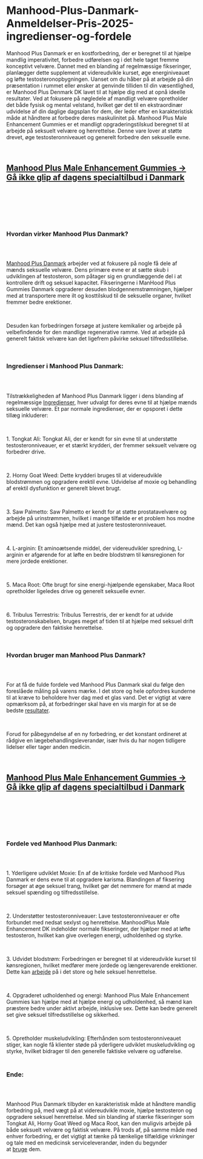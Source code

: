 # Manhood-Plus-Danmark-Anmeldelser-Pris-2025-ingredienser-og-fordele
<p>Manhood Plus Danmark er en kostforbedring, der er beregnet til at hj&aelig;lpe mandlig imperativitet, forbedre udf&oslash;relsen og i det hele taget fremme konceptivt velv&aelig;re. Dannet med en blanding af regelm&aelig;ssige fikseringer, planl&aelig;gger dette supplement at videreudvikle kurset, &oslash;ge energiniveauet og l&oslash;fte testosteronopbygningen. Uanset om du h&aring;ber p&aring; at arbejde p&aring; din pr&aelig;sentation i rummet eller &oslash;nsker at genvinde tilliden til din v&aelig;sentlighed, er Manhood Plus Denmark DK lavet til at hj&aelig;lpe dig med at opn&aring; ideelle resultater. Ved at fokusere p&aring; n&oslash;gledele af mandligt velv&aelig;re opretholder det b&aring;de fysisk og mental velstand, hvilket g&oslash;r det til en ekstraordin&aelig;r udvidelse af din daglige dagsplan for dem, der leder efter en karakteristisk m&aring;de at h&aring;ndtere at forbedre deres maskulinitet p&aring;. Manhood Plus Male Enhancement Gummies er et mandligt opgraderingstilskud beregnet til at arbejde p&aring; seksuelt velv&aelig;re og henrettelse. Denne vare lover at st&oslash;tte drevet, &oslash;ge testosteronniveauet og generelt forbedre den seksuelle evne.</p>
<p>&nbsp;</p>
<h2><a href="https://manhoodplus.dk/recommends/manhood/"><strong>Manhood Plus Male Enhancement Gummies -&gt; G&aring; ikke glip af dagens specialtilbud i Danmark</strong></a></h2>
<h2>&nbsp;</h2>
<p><a href="https://manhoodplus.dk/recommends/manhood/"><img src="https://storage.penzu.com/g/TuPz6EJ5gaKQ2SiF" alt="" /></a></p>
<p>&nbsp;</p>
<h3><strong>Hvordan virker Manhood Plus Danmark?</strong></h3>
<h3>&nbsp;</h3>
<p><a href="https://manhoodplus.dk/">Manhood Plus Danmark</a>&nbsp;arbejder ved at fokusere p&aring; nogle f&aring; dele af m&aelig;nds seksuelle velv&aelig;re. Dens prim&aelig;re evne er at s&aelig;tte skub i udviklingen af testosteron, som p&aring;tager sig en grundl&aelig;ggende del i at kontrollere drift og seksuel kapacitet. Fikseringerne i ManHood Plus Gummies Danmark opgraderer desuden blodgennemstr&oslash;mningen, hj&aelig;lper med at transportere mere ilt og kosttilskud til de seksuelle organer, hvilket fremmer bedre erektioner.</p>
<p>&nbsp;</p>
<p>Desuden kan forbedringen fors&oslash;ge at justere kemikalier og arbejde p&aring; velbefindende for den mandlige regenerative ramme. Ved at arbejde p&aring; generelt faktisk velv&aelig;re kan det ligefrem p&aring;virke seksuel tilfredsstillelse.</p>
<p>&nbsp;</p>
<h3><strong>Ingredienser i Manhood Plus Danmark:</strong></h3>
<h3>&nbsp;</h3>
<p>Tilstr&aelig;kkeligheden af Manhood Plus Danmark ligger i dens blanding af regelm&aelig;ssige&nbsp;<a href="https://us-extrememale.com/">Ingredienser</a>, hver udvalgt for deres evne til at hj&aelig;lpe m&aelig;nds seksuelle velv&aelig;re. Et par normale ingredienser, der er opsporet i dette till&aelig;g inkluderer:</p>
<p>&nbsp;</p>
<p>1. Tongkat Ali: Tongkat Ali, der er kendt for sin evne til at underst&oslash;tte testosteronniveauer, er et st&aelig;rkt krydderi, der fremmer seksuelt velv&aelig;re og forbedrer drive.</p>
<p>&nbsp;</p>
<p>2. Horny Goat Weed: Dette krydderi bruges til at videreudvikle blodstr&oslash;mmen og opgradere erektil evne. Udvidelse af moxie og behandling af erektil dysfunktion er generelt blevet brugt.</p>
<p>&nbsp;</p>
<p>3. Saw Palmetto: Saw Palmetto er kendt for at st&oslash;tte prostatavelv&aelig;re og arbejde p&aring; urinstr&oslash;mmen, hvilket i mange tilf&aelig;lde er et problem hos modne m&aelig;nd. Det kan ogs&aring; hj&aelig;lpe med at justere testosteronniveauet.</p>
<p>&nbsp;</p>
<p>4. L-arginin: Et amino&aelig;tsende middel, der videreudvikler spredning, L-arginin er afg&oslash;rende for at l&oslash;fte en bedre blodstr&oslash;m til k&oslash;nsregionen for mere jordede erektioner.</p>
<p>&nbsp;</p>
<p>5. Maca Root: Ofte brugt for sine energi-hj&aelig;lpende egenskaber, Maca Root opretholder ligeledes drive og generelt seksuelle evner.</p>
<p>&nbsp;</p>
<p>6. Tribulus Terrestris: Tribulus Terrestris, der er kendt for at udvide testosteronskabelsen, bruges meget af tiden til at hj&aelig;lpe med seksuel drift og opgradere den faktiske henrettelse.</p>
<p>&nbsp;</p>
<h3><strong>Hvordan bruger man Manhood Plus Danmark?</strong></h3>
<h3>&nbsp;</h3>
<p>For at f&aring; de fulde fordele ved Manhood Plus Danmark skal du f&oslash;lge den foresl&aring;ede m&aring;ling p&aring; varens m&aelig;rke. I det store og hele opfordres kunderne til at kr&aelig;ve to beholdere hver dag med et glas vand. Det er vigtigt at v&aelig;re opm&aelig;rksom p&aring;, at forbedringer skal have en vis margin for at se de bedste&nbsp;<a href="https://maxx-boost-plus.com/">resultater</a>.</p>
<p>&nbsp;</p>
<p>Forud for p&aring;begyndelse af en ny forbedring, er det konstant ordineret at r&aring;dgive en l&aelig;gebehandlingsleverand&oslash;r, is&aelig;r hvis du har nogen tidligere lidelser eller tager anden medicin.</p>
<p>&nbsp;</p>
<h2><a href="https://manhoodplus.dk/recommends/manhood/"><strong>Manhood Plus Male Enhancement Gummies -&gt; G&aring; ikke glip af dagens specialtilbud i Danmark</strong></a></h2>
<h2>&nbsp;</h2>
<p><a href="https://manhoodplus.dk/recommends/manhood/"><img src="https://storage.penzu.com/g/bKbx5AvRemVpfrXN" alt="" /></a></p>
<p>&nbsp;</p>
<h3><strong>Fordele ved Manhood Plus Danmark:</strong></h3>
<h3>&nbsp;</h3>
<p>1. Yderligere udviklet Moxie: En af de kritiske fordele ved Manhood Plus Danmark er dens evne til at opgradere karisma. Blandingen af fiksering fors&oslash;ger at &oslash;ge seksuel trang, hvilket g&oslash;r det nemmere for m&aelig;nd at m&oslash;de seksuel sp&aelig;nding og tilfredsstillelse.</p>
<p>&nbsp;</p>
<p>2. Underst&oslash;tter testosteronniveauer: Lave testosteronniveauer er ofte forbundet med nedsat sexlyst og henrettelse. ManhoodPlus Male Enhancement DK indeholder normale fikseringer, der hj&aelig;lper med at l&oslash;fte testosteron, hvilket kan give overlegen energi, udholdenhed og styrke.</p>
<p>&nbsp;</p>
<p>3. Udvidet blodstr&oslash;m: Forbedringen er beregnet til at videreudvikle kurset til k&oslash;nsregionen, hvilket medf&oslash;rer mere jordede og l&aelig;ngerevarende erektioner. Dette kan&nbsp;<a href="https://trugenixgummies.com/">arbejde</a>&nbsp;p&aring; i det store og hele seksuel henrettelse.</p>
<p>&nbsp;</p>
<p>4. Opgraderet udholdenhed og energi: Manhood Plus Male Enhancement Gummies kan hj&aelig;lpe med at hj&aelig;lpe energi og udholdenhed, s&aring; m&aelig;nd kan pr&aelig;stere bedre under aktivt arbejde, inklusive sex. Dette kan bedre generelt set give seksuel tilfredsstillelse og sikkerhed.</p>
<p>&nbsp;</p>
<p>5. Opretholder muskeludvikling: Efterh&aring;nden som testosteronniveauet stiger, kan nogle f&aring; klienter st&oslash;de p&aring; yderligere udviklet muskeludvikling og styrke, hvilket bidrager til den generelle faktiske velv&aelig;re og udf&oslash;relse.</p>
<h3><br /><strong>Ende:</strong></h3>
<h3>&nbsp;</h3>
<p>Manhood Plus Danmark tilbyder en karakteristisk m&aring;de at h&aring;ndtere mandlig forbedring p&aring;, med v&aelig;gt p&aring; at videreudvikle moxie, hj&aelig;lpe testosteron og opgradere seksuel henrettelse. Med sin blanding af st&aelig;rke fikseringer som Tongkat Ali, Horny Goat Weed og Maca Root, kan den muligvis arbejde p&aring; b&aring;de seksuelt velv&aelig;re og faktisk velv&aelig;re. P&aring; trods af, p&aring; samme m&aring;de med enhver forbedring, er det vigtigt at t&aelig;nke p&aring; t&aelig;nkelige tilf&aelig;ldige virkninger og tale med en medicinsk serviceleverand&oslash;r, inden du begynder at&nbsp;<a href="https://au-manpower.com/">bruge</a>&nbsp;dem.</p>
